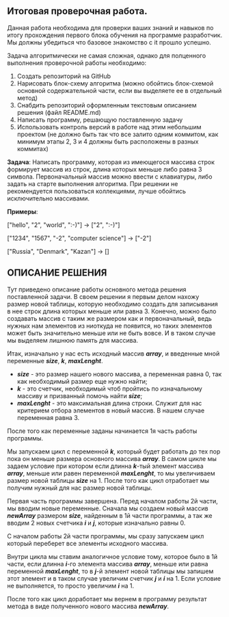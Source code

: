 ## Итоговая проверочная работа.

Данная работа необходима для проверки ваших знаний и навыков по итогу прохождения первого блока обучения на программе разработчик. Мы должны убедиться что базовое знакомство с it прошло успешно.

Задача алгоритмически не самая сложная, однако для полценного выполнения проверочной работы необходимо:
1. Создать репозиторий на GitHub
2. Нарисовать блок-схему алгоритма (можно обойтись блок-схемой основной содержательной части, если вы выделяете ее в отдельный метод)
3. Снабдить репозиторий оформленным текстовым описанием решения (файл README.md)
4. Написать программу, решающую поставленную задачу
5. Использовать контроль версий в работе над этим небольшим проектом (не должно быть так что все залито одним коммитом, как минимум этапы 2, 3 и 4 должны быть расположены в разных коммитах)

**Задача**: Написать программу, которая из имеющегося массива строк формирует массив из строк, длина которых меньше либо равна 3 символа. Первоначальный массив можно ввести с клавиатуры, либо задать на старте выполнения алгоритма. При решении не рекомендуется пользоваться коллекциями, лучше обойтись исключительно массивами.

**Примеры**:

["hello", "2", "world", ":-)"] -> ["2", ":-)"]

["1234", "1567", "-2", "computer science"] -> ["-2"]

["Russia", "Denmark", "Kazan"] -> []

## ОПИСАНИЕ РЕШЕНИЯ

Тут приведено описание работы основного метода решения поставленной задачи. В своем решении я первым делом нахожу размер новой таблицы, которую необходимо создать для записывания в нее строк длина которых меньше или равна 3. Конечно, можно было создавать массив с таким же размером как и первоначальный, ведь нужных нам элементов из ниоткуда не появится, но таких элементов может быть значительно меньше или не быть вовсе. И в таком случае мы выделяем лишнюю память для массива.

Итак, изначально у нас есть исходный массив ***array***, и введенные мной переменные ***size***, ***k***, ***maxLenght***. 

* ***size*** - это размер нашего нового массива, а переменная равна 0, так как необходимый размер еще нужно найти;
* ***k*** - это счетчик, необходимый чтоб пройтись по изначальному массиву и призванный помочь найти ***size***;
* ***maxLenght*** - это максимальная длина строки. Служит для нас критерием отбора элементов в новый массив. В нашем случае переменная равна 3.

После того как переменные заданы начинается 1я часть работы программы.

Мы запускаем цикл c переменной ***k***, который будет работать до тех пор пока он меньше размера основного массива ***array***. В самом цикле мы задаем условие при котором если длинна ***k***-тый элемент массива ***array***, меньше или равен переменной ***maxLenght***, то мы увеличиваем размер новой таблицы ***size*** на 1. После того как цикл отработает мы получим нужный для нас размер новой таблицы.

Первая часть программы завершена. Перед началом работы 2й части, мы вводим новые переменные. Сначала мы создаем новый массив ***newArray*** размером ***size***, найденным в 1й части программы, а так же вводим 2 новых счетчика ***i*** и ***j***, которые изначально равны 0.

С началом работы 2й части программы, мы сразу запускаем цикл который переберет все элементы исходного массива.

Внутри цикла мы ставим аналогичное условие тому, которое было в 1й части, если длинна ***i***-го элемента массива ***array***, меньше или равна переменной ***maxLenght***, то в ***j***-й элемент новой таблицы мы запишем этот элемент и в таком случае увеличим счетчик ***j*** и ***i*** на 1. Если условие не выполняется, то просто увеличим ***i*** на 1.

После того как цикл доработает мы вернем в программу результат метода в виде полученного нового массива ***newArray***.